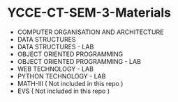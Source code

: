# YCCE-CT-SEM-3-Materials
  * COMPUTER ORGANISATION AND ARCHITECTURE
  * DATA STRUCTURES
  * DATA STRUCTURES - LAB
  * OBJECT ORIENTED PROGRAMMING
  * OBJECT ORIENTED PROGRAMMING - LAB
  * WEB TECHNOLOGY - LAB
  * PYTHON TECHNOLOGY - LAB
  * MATH-III ( Not included in this repo )
  * EVS ( Not included in this repo )
